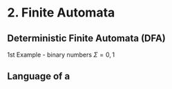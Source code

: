# 2. Finite Automata

## Deterministic Finite Automata (DFA)

1st Example - binary numbers $\Sigma ={0,1}$


## Language of a  